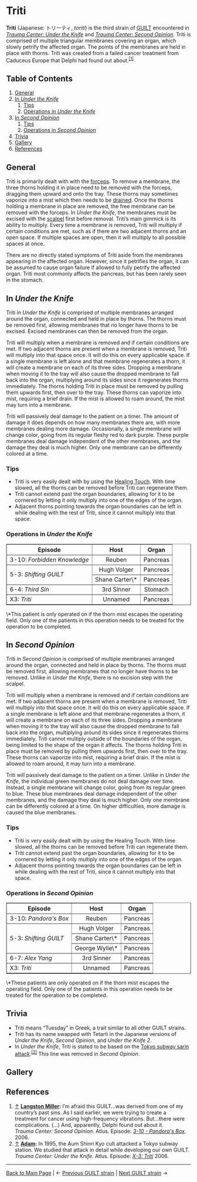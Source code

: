 # Triti
**Triti** (Japanese: トリーティ, *toriti*) is the third strain of [GUILT](GUILT.md) encountered in *[Trauma Center: Under the Knife](../../games/utk/UTK.md)* and *[Trauma Center: Second Opinion](../../games/so/SO.md)*. Triti is comprised of multiple triangular membranes covering an organ, which slowly petrify the affected organ. The points of the membranes are held in place with thorns. Triti was created from a failed cancer treatment from Caduceus Europe that Delphi had found out about.<sup><a id="cite_ref_1"></a>[[1]](#cite_note-1)</sup>

## Table of Contents
1. [General](#General)
2. [In *Under the Knife*](#In_Under_the_Knife)
	1. [Tips](#Tips_UTK)
	2. [Operations in *Under the Knife*](#Operations_UTK)
3. [In *Second Opinion*](#In_Second_Opinion)
	1. [Tips](#Tips_SO)
	2. [Operations in *Second Opinion*](#Operations_SO)
4. [Trivia](#Trivia)
5. [Gallery](#Gallery)
6. [References](#References)

## General
Triti is primarily dealt with with the [forceps](../../general/tools/Forceps.md). To remove a membrane, the three thorns holding it in place need to be removed with the forceps, dragging them upward and onto the tray. These thorns may sometimes vaporize into a mist which then needs to be [drained](../../general/tools/Drain.md). Once the thorns holding a membrane in place are removed, the free membrane can be removed with the forceps. In *Under the Knife*, the membranes must be excised with the [scalpel](../../general/tools/Scalpel.md) first before removal.
Triti’s main gimmick is its ability to multiply. Every time a membrane is removed, Triti will multiply if certain conditions are met, such as if there are two adjacent thorns and an open space. If multiple spaces are open, then it will multiply to all possible spaces at once.

There are no directly stated symptoms of Triti aside from the membranes appearing in the affected organ. However, since it petrifies the organ, it can be assumed to cause organ failure if allowed to fully petrify the affected organ. Triti most commonly affects the pancreas, but has been rarely seen in the stomach.

## <a id="In_Under_the_Knife"></a>In *Under the Knife*
Triti in *Under the Knife* is comprised of multiple membranes arranged around the organ, connected and held in place by thorns. The thorns must be removed first, allowing membranes that no longer have thorns to be excised. Excised membranes can then be removed from the organ.

Triti will multiply when a membrane is removed and if certain conditions are met. If two adjacent thorns are present when a membrane is removed, Triti will multiply into that space once. It will do this on every applicable space. If a single membrane is left alone and that membrane regenerates a thorn, it will create a membrane on each of its three sides. Dropping a membrane when moving it to the tray will also cause the dropped membrane to fall back into the organ, multiplying around its sides since it regenerates thorns immediately. 
The thorns holding Triti in place must be removed by pulling them upwards first, then over to the tray. These thorns can vaporize into mist, requiring a brief drain. If the mist is allowed to roam around, the mist may turn into a membrane.

Triti will passively deal damage to the patient on a timer. The amount of damage it does depends on how many membranes there are, with more membranes dealing more damage. Occasionally, a single membrane will change color, going from its regular fleshy red to dark purple. These purple membranes deal damage independent of the other membranes, and the damage they deal is much higher. Only one membrane can be differently colored at a time.
<!-- someone should actually confirm the 'amount of membranes = amount of damage' thing -->

### <a id="Tips_UTK"></a>Tips
- Triti is very easily dealt with by using the [Healing Touch](../../general/Healing_Touch.md). With time slowed, all the thorns can be removed before Triti can regenerate them.
- Triti cannot extend past the organ boundaries, allowing for it to be cornered by letting it only multiply into one of the edges of the organ.
- Adjacent thorns pointing towards the organ boundaries can be left in while dealing with the rest of Triti, since it cannot multiply into that space.

### <a id="Operations_UTK"></a>Operations in *Under the Knife*
<table border="1">
	<tr>
		<th>Episode</th>
		<th>Host</th>
		<th>Organ</th>
    </tr>
    <tr>
        <td>3-10: <i>Forbidden Knowledge</i></td>
        <td><div align="center">Reuben</div></td>
        <td><div align="center">Pancreas</div></td>
	</tr>
	<tr>
        <td rowspan="2">5-3: <i>Shifting GUILT</i></td>
        <td><div align="center">Hugh Volger</div></td>
        <td><div align="center">Pancreas</div></td>
	</tr>
	<tr>
        <td><div align="center">Shane Carter\*</div></td>
        <td><div align="center">Pancreas</div></tsd>
  	</tr>
    <tr>
        <td>6-4: <i>Third Sin</i></td>
        <td><div align="center">3rd Sinner</div></td>
        <td><div align="center">Stomach</div></td>
	</tr>
    <tr>
        <td>X3: <i>Triti</i></td>
        <td><div align="center">Unnamed</div></td>
        <td><div align="center">Pancreas</div></td>
	</tr>
</table>
\*This patient is only operated on if the thorn mist escapes the operating field. Only one of the patients in this operation needs to be treated for the operation to be completed.

## <a id="In_Second_Opinion"></a>In *Second Opinion*
Triti in *Second Opinion* is comprised of multiple membranes arranged around the organ, connected and held in place by thorns. The thorns must be removed first, allowing membranes that no longer have thorns to be removed. Unlike in *Under the Knife*, there is no excision step with the scalpel.

Triti will multiply when a membrane is removed and if certain conditions are met. If two adjacent thorns are present when a membrane is removed, Triti will multiply into that space once. It will do this on every applicable space. If a single membrane is left alone and that membrane regenerates a thorn, it will create a membrane on each of its three sides. Dropping a membrane when moving it to the tray will also cause the dropped membrane to fall back into the organ, multiplying around its sides since it regenerates thorns immediately. Triti cannot multiply outside of the boundaries of the organ, being limited to the shape of the organ it affects. 
The thorns holding Triti in place must be removed by pulling them upwards first, then over to the tray. These thorns can vaporize into mist, requiring a brief drain. If the mist is allowed to roam around, it may turn into a membrane.

Triti will passively deal damage to the patient on a timer. Unlike in *Under the Knife*, the individual green membranes do not deal damage over time. Instead, a single membrane will change color, going from its regular green to blue. These blue membranes deal damage independent of the other membranes, and the damage they deal is much higher. Only one membrane can be differently colored at a time. On higher difficulties, more damage is caused the blue membranes.

### <a id="Tips_SO"></a>Tips
- Triti is very easily dealt with by using the Healing Touch. With time slowed, all the thorns can be removed before Triti can regenerate them.
- Triti cannot extend past the organ boundaries, allowing for it to be cornered by letting it only multiply into one of the edges of the organ.
- Adjacent thorns pointing towards the organ boundaries can be left in while dealing with the rest of Triti, since it cannot multiply into that space.

### <a id="Operations_SO"></a>Operations in *Second Opinion*
<table border="1">
	<tr>
		<th>Episode</th>
		<th>Host</th>
		<th>Organ</th>
    </tr>
    <tr>
        <td>3-10: <i>Pandora's Box</i></td>
        <td><div align="center">Reuben</div></td>
        <td><div align="center">Pancreas</div></td>
	</tr>
	<tr>
        <td rowspan="3">5-3: <i>Shifting GUILT</i></td>
        <td><div align="center">Hugh Volger</div></td>
        <td><div align="center">Pancreas</div></td>
	</tr>
	<tr>
        <td><div align="center">Shane Carter\*</div></td>
        <td><div align="center">Pancreas</div></td>
  	</tr>
	<tr>
        <td><div align="center">George Wylie\*</div></td>
        <td><div align="center">Pancreas</div></td>
  	</tr>
    <tr>
        <td>6-7: <i>Alex Yang</i></td>
        <td><div align="center">3rd Sinner</div></td>
        <td><div align="center">Pancreas</div></td>
	</tr>
    <tr>
        <td>X3: <i>Triti</i></td>
        <td><div align="center">Unnamed</div></td>
        <td><div align="center">Pancreas</div></td>
	</tr>
</table>
\*These patients are only operated on if the thorn mist escapes the operating field. Only one of the patients in this operation needs to be treated for the operation to be completed.

## <a id="Trivia"></a>Trivia
- Triti means “Tuesday” in Greek, a trait similar to all other GUILT strains.
- Triti has its name swapped with Tetarti in the Japanese versions of *Under the Knife*, *Second Opinion*, and *Under the Knife 2*.
- In *Under the Knife*, Triti is stated to be based on the [Tokyo subway sarin attack](https://en.wikipedia.org/wiki/Tokyo_subway_sarin_attack).<sup><a id="cite_ref_2"></a>[[2]](#cite_note-2)</sup> This line was removed in *Second Opinion*.

## <a id="Gallery"></a>Gallery

## <a id="References"></a>References
1. <a id="cite_note-1"></a> [↑](#cite_ref_1) **[Langston Miller](../../games/so/characters/Langston_Miller.md):** I’m afraid this GUILT…was derived from one of my country’s past sins. As I said earlier, we were trying to create a treatment for cancer using high-frequency vibrations. But…there were complications. (...) And, apparently, Delphi found out about it.  <br>
*Trauma Center: Second Opinion.* Atlus. Episode: *[3-10 - Pandora's Box](../../games/so/episodes/3_10.md).* 2006. <br>
2. <a id="cite_note-2"></a> [↑](#cite_ref_2) **[Adam](../../games/so/characters/Adam.md):** In 1995, the Aum Shinri Kyo cult attacked a Tokyo subway station. We studied that attack in detail while developing our own GUILT. <br>
*Trauma Center: Under the Knife.* Atlus. Episode: *[X-3: Triti](../../games/utk/episodes/X_3.md)* 2006. <br>

---

[Back to Main Page](/tc-wiki) | ← [Previous GUILT strain](Deftera.md) | [Next GUILT strain](Tetarti.md) →